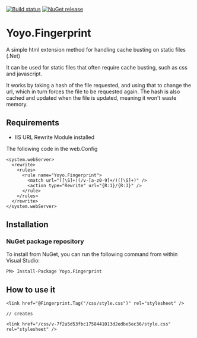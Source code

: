 [![Build status](https://ci.appveyor.com/api/projects/status/qwbxt91rlanitmvj?svg=true)](https://ci.appveyor.com/project/MMasey/fingerprint)
[![NuGet release](https://img.shields.io/nuget/v/Yoyo.Fingerprint.svg)](https://www.nuget.org/packages/Yoyo.Fingerprint)

# Yoyo.Fingerprint 
A simple html extension method for handling cache busting on static files (.Net)

It can be used for static files that often require cache busting, such as css and javascript.

It works by taking a hash of the file requested, and using that to change the url, which in turn forces the file to be requested again.
The hash is also cached and updated when the file is updated, meaning it won't waste memory.

## Requirements

-  IIS URL Rewrite Module installed

The following code in the web.Config

```
<system.webServer>
  <rewrite>
    <rules>
      <rule name="Yoyo.Fingerprint">
        <match url="([\S]+)(/v-[a-z0-9]+/)([\S]+)" />
        <action type="Rewrite" url="{R:1}/{R:3}" />
      </rule>
    </rules>
  </rewrite>
</system.webServer>
```

## Installation

### NuGet package repository

To install from NuGet, you can run the following command from within Visual Studio:

```
PM> Install-Package Yoyo.Fingerprint
```

## How to use it

```
<link href="@Fingerprint.Tag("/css/style.css")" rel="stylesheet" />

// creates

<link href="/css/v-7f2a5d53fbc1758441013d2edbe5ec36/style.css" rel="stylesheet" />
```

